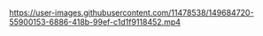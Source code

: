 


https://user-images.githubusercontent.com/11478538/149684720-55900153-6886-418b-99ef-c1d1f9118452.mp4

